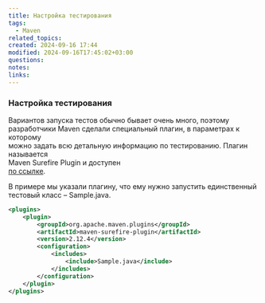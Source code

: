 ```yaml
---
title: Настройка тестирования
tags:
  - Maven
related_topics: 
created: 2024-09-16 17:44
modified: 2024-09-16T17:45:02+03:00
questions: 
notes: 
links: 
---
```


### Настройка тестирования

Вариантов запуска тестов обычно бывает очень много, поэтому  
разработчики Maven сделали специальный плагин, в параметрах к которому  
можно задать всю детальную информацию по тестированию. Плагин называется  
Maven Surefire Plugin и доступен  
[по ссылке](https://maven.apache.org/surefire/maven-surefire-plugin/).

В примере мы указали плагину, что ему нужно запустить единственный тестовый класс – Sample.java.

```XML
<plugins>
    <plugin>
        <groupId>org.apache.maven.plugins</groupId>
        <artifactId>maven-surefire-plugin</artifactId>
    	<version>2.12.4</version>
    	<configuration>
        	<includes>
                <include>Sample.java</include>
        	</includes>
    	</configuration>
	</plugin>
</plugins>
```
